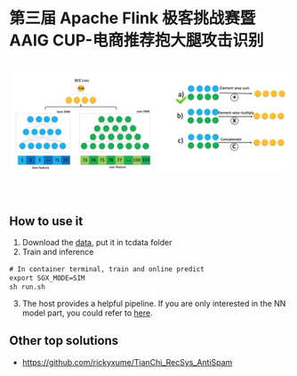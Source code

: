 # 第三届 Apache Flink 极客挑战赛暨AAIG CUP-电商推荐抱大腿攻击识别

<h1 align="center">
<img src="./tcdata/model_structure.png" width="600" align=center/>
</h1><br>


## How to use it
1. Download the [data](https://tianchi.aliyun.com/competition/entrance/531925/information), put it in tcdata folder
2. Train and inference

```
# In container terminal, train and online predict
export SGX_MODE=SIM
sh run.sh
```
3. The host provides a helpful pipeline. If you are only interested in the NN model part, you could refer to [here](https://github.com/LongxingTan/Data-competitions/tree/master/tianchi-flink-aaig/root/tianchi_aiflow/workflows/tianchi_main/tf_main.py). 


## Other top solutions
- https://github.com/rickyxume/TianChi_RecSys_AntiSpam
